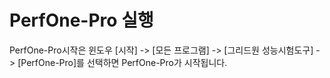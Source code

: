 # PerfOne-Pro 실행
PerfOne-Pro시작은 윈도우 [시작] -> [모든 프로그램] -> [그리드원 성능시험도구] -> [PerfOne-Pro]를 선택하면 PerfOne-Pro가 시작됩니다.

